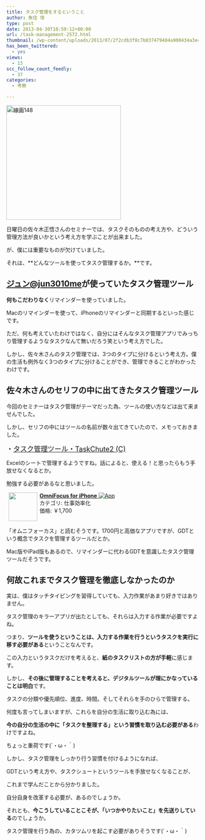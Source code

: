 ```yaml
---
title: タスク管理をするということ
author: 魚住 惇
type: post
date: 2013-04-30T10:59:12+00:00
url: /task-management-2572.html
thumbnail: /wp-content/uploads/2013/07/2f2cdb3f8c7b837479404a900434a3e41.jpg
has_been_twittered:
  - yes
views:
  - 13
scc_follow_count_feedly:
  - 37
categories:
  - 考察

---
```

<img decoding="async" loading="lazy" title="線画148.jpg" src="/wp-content/uploads/2013/04/2f2cdb3f8c7b837479404a900434a3e4.jpg" alt="線画148" width="300" height="300" border="0" />

<!--more-->

日曜日の佐々木正悟さんのセミナーでは、タスクそのものの考え方や、どういう管理方法が良いかという考え方を学ぶことが出来ました。</p> 

が、僕には重要なものが欠けていました。

それは、**どんなツールを使ってタスク管理するか。**です。</p> 

## [ジュン@jun3010me][1]が使っていたタスク管理ツール

**何もこだわりなく**リマインダーを使っていました。

Macのリマインダーを使って、iPhoneのリマインダーと同期するといった感じです。</p> 

ただ、何も考えていたわけではなく、自分にはそんなタスク管理アプリでみっちり管理するようなタスクなんて無いだろう笑という考え方でした。

しかし、佐々木さんのタスク管理では、3つのタイプに分けるという考え方。僕の生活も例外なく3つのタイプに分けることができ、管理できることがわかったわけです。</p> 

## 佐々木さんのセリフの中に出てきたタスク管理ツール

今回のセミナーはタスク管理がテーマだった為、ツールの使い方などは出て来ませんでした。

しかし、セリフの中にはツールの名前が数々出てきていたので、メモっておきました。</p> 

<span style="font-size: 18px;">・</span><a style="font-size: 18px;" href="https://55auto.biz/cyblog/touroku/taskchute2c.htm" target="_blank">タスク管理ツール・TaskChute2 (C)</a>

Excelのシートで管理するようですね。話によると、使える！と思ったらもう手放せなくなるとか。

勉強する必要があるなと思いました。</p> 

<a href="http://click.linksynergy.com/fs-bin/click?id=X4b77EM*hqg&subid=0&offerid=94348.1&type=10&tmpid=3910&RD_PARM0=https%3A%2F%2Fitunes.apple.com%2Fjp%2Fapp%2Fomnifocus-for-iphone%2Fid284885288%3Fmt%3D8%2526uo%3D4&RD_PARM1=https%3A%2F%2Fitunes.apple.com%2Fjp%2Fapp%2Fomnifocus-for-iphone%2Fid284885288%3Fmt%3D8%2526uo%3D4" rel="nofollow" target="_blank"><img decoding="async" style="margin-right: 6px;" src="http://a556.phobos.apple.com/us/r1000/082/Purple/v4/22/50/ec/2250ec70-cb3c-54c4-9ee9-f26d8c78c175/OmniFocus-57.png" alt="" width="75" align="left" hspace="6" /><b>OmniFocus for iPhone</b> <img decoding="async" style="vertical-align: text-bottom;" src="http://ax.phobos.apple.com.edgesuite.net/ja_jp/images/web/linkmaker/badge_appstore-sm.gif" alt="App" /><br /> </a>カテゴリ: 仕事効率化  
価格: ￥1,700<br clear="all" /><img decoding="async" loading="lazy" src="http://ad.linksynergy.com/fs-bin/show?id=Dk8JKvDVYwE&bids=186984.200232&type=3&subid=0" alt="" width="1" height="1" border="0" /> 

「オムニフォーカス」と読むそうです。1700円と高価なアプリですが、GDTという概念でタスクを管理するツールだとか。

Mac版やiPad版もあるので、リマインダーに代わるGDTを意識したタスク管理ツールだそうです。</p> 

## 何故これまでタスク管理を徹底しなかったのか

実は、僕はタッチタイピングを習得していても、入力作業があまり好きではありません。

タスク管理のキラーアプリが出たとしても、それらは入力する作業が必要ですよね。

つまり、**ツールを使うということは、入力する作業を行うというタスクを実行に移す必要がある**ということなんです。

この入力というタスクだけを考えると、**紙のタスクリストの方が手軽**に感じます。

しかし、**その後に管理することを考えると、デジタルツールが理にかなっていることは明白**です。

タスクの分類や優先順位、進度、時間。そしてそれらを手のひらで管理する。</p> 

何度も言ってしまいますが、これらを自分の生活に取り込む為には、

**今の自分の生活の中に「タスクを整理する」という習慣を取り込む必要がある**わけですよね。</p> 

ちょっと重荷です(´・ω・｀)</p> 

しかし、タスク管理をしっかり行う習慣を付けるようになれば、

GDTという考え方や、タスクシュートというツールを手放せなくなることが、

これまで学んだことから分かりました。</p> 

自分自身を改革する必要が、あるのでしょうか。

それとも、**今こうしていることこそが、「いつかやりたいこと」を先送りしている**のでしょうか。</p> 

タスク管理を行う為の、カタツムリを起こす必要がありそうです(´・ω・｀)</p> </p></p>

 [1]: https://twitter.com/jun3010me